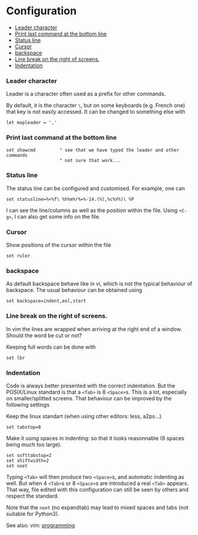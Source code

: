 # Configuration


<!-- vim-markdown-toc GFM -->

* [Leader character](#leader-character)
* [Print last command at the bottom line](#print-last-command-at-the-bottom-line)
* [Status line](#status-line)
* [Cursor](#cursor)
* [backspace](#backspace)
* [Line break on the right of screens.](#line-break-on-the-right-of-screens)
* [Indentation](#indentation)

<!-- vim-markdown-toc -->

### Leader character

Leader is a character often used as a prefix for other commands.

By default, it is the character `\`, but on some keyboards (e.g. French one) that key is
not easily accessed. It can be changed to something else with
```
let mapleader = ','
```

### Print last command at the bottom line

```
set showcmd         " see that we have typed the leader and other commands
                    " not sure that work...
```

### Status line

The status line can be configured and customised. For example, one can

```
set statusline=%<%f\ %h%m%r%=%-14.(%l,%c%V%)\ %P
```

I can see the line/columns as well as the position within the file. Using `<C-g>`, I can also get some info on the file.


### Cursor

Show positions of the cursor within the file

```
set ruler
```

### backspace

As default backspace behave like in vi, which is not the typical behaviour of backspace. The usual behaviour can be obtained using

```
set backspace=indent,eol,start
```

### Line break on the right of screens.

In vim the lines are wrapped when arriving at the right end of a window. Should the word be cut or not?

Keeping full words can be done with
```
set lbr
```

### Indentation

Code is always better presented with the correct indentation. But the POSIX/Linux standard is that a `<Tab>` is 8 `<Space>`s. This is a lot, especially on smaller/splitted screens.
That behaviour can be improved by the following settings

Keep the linux standart (when using other editors: less, a2ps...)
```
set tabstop=8
```

Make it using spaces in indenting: so that it looks reasonnable (8 spaces being much too large).
```
set softtabstop=2
set shiftwidth=2
set noet
```
    
Typing `<Tab>` will then produce two `<Space>`s, and automatic indenting as well. But when 4 `<Tab>`s or 8 `<Space>`s are introduced a real `<Tab>` appears. That way, file edited with this configuration can still be seen by others and respect the standard.

Note that the `noet` (no expandtab) may lead to mixed spaces and tabs (not suitable for Python3).

See also: vim: [programming](Programming)
